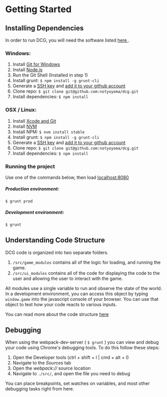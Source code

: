 # Getting Started

## Installing Dependencies

In order to run DCG, you will need the software listed [ here ]( ./about.md#software-dependencies ).

### Windows:
1. Install [Git for Windows](https://git-scm.com/download/win)
2. Install [Node.js](https://nodejs.org/en/download/)
3. Run the Git Shell (Installed in step 1)
4. Install grunt: `$ npm install -g grunt-cli`
5. Generate a [SSH key](https://help.github.com/articles/generating-ssh-keys/#step-2-generate-a-new-ssh-key) and [add it to your github account](https://help.github.com/articles/generating-ssh-keys/#step-4-add-your-ssh-key-to-your-account)
6. Clone repo: `$ git clone git@github.com:notyoyoma/dcg.git`
7. Install dependencies: `$ npm install`

### OSX / Linux:
1. Install [Xcode and Git](http://www.moncefbelyamani.com/how-to-install-xcode-homebrew-git-rvm-ruby-on-mac)
2. Install [NVM](https://github.com/creationix/nvm#install-script)
3. Install NPM: `$ nvm install stable`
4. Install grunt: `$ npm install -g grunt-cli`
6. Generate a [SSH key](https://help.github.com/articles/generating-ssh-keys/#step-2-generate-a-new-ssh-key) and [add it to your github account](https://help.github.com/articles/generating-ssh-keys/#step-4-add-your-ssh-key-to-your-account)
7. Clone repo: `$ git clone git@github.com:notyoyoma/dcg.git`
8. Install dependencies: `$ npm install`

### Running the project

Use one of the commands below, then load [localhost:8080](http://localhost:8080)

##### Production environment:
```shell
$ grunt prod
```

##### Development environment:
```shell
$ grunt
```

## Understanding Code Structure

DCG code is organized into two separate folders.

1. `/src/game_modules` contains all of the logic for loading, and running the game.
2. `/src/ui_modules` contains all of the code for displaying the code to the user and allowing the user to interact with the game.

All modules use a single variable to run and observe the state of the world. In a development environment, you can access this object by typing `window.game` into the javascript console of your browser. You can use that object to test how your code reacts to various inputs.

You can read more about the code structure [ here ]( ./code-structure.md# )

## Debugging

When using the webpack-dev-server ( `$ grunt` ) you can view and debug your code using Chrome's debugging tools. To do this follow these steps:

1. Open the Developer tools (ctrl + shift + I | cmd + alt + I)
2. Navigate to the *Sources* tab
3. Open the *webpack://* source location
4. Navigate to `./src/`, and open the file you need to debug 

You can place breakpoints, set watches on variables, and most other debugging tasks right from here.

